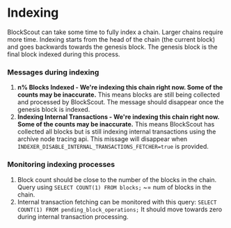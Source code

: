 # Indexing

BlockScout can take some time to fully index a chain. Larger chains require more time. Indexing starts from the head of the chain \(the current block\) and goes backwards towards the genesis block. The genesis block is the final block indexed during this process.

### Messages during indexing 

1. **n% Blocks Indexed - We're indexing this chain right now. Some of the counts may be inaccurate.** This means blocks are still being collected and processed by BlockScout. The message should disappear once the genesis block is indexed.
2. **Indexing Internal Transactions - We're indexing this chain right now. Some of the counts may be inaccurate.** This means BlockScout has collected all blocks but is still indexing internal transactions using the archive node tracing api. This missage will disappear when `INDEXER_DISABLE_INTERNAL_TRANSACTIONS_FETCHER=true` is provided.

### Monitoring indexing processes

1. Block count should be close to the number of the blocks in the chain. Query using  `SELECT COUNT(1) FROM blocks;` ~= num of blocks in the chain.
2. Internal transaction fetching can be monitored with this query: `SELECT COUNT(1) FROM pending_block_operations;`  It should move towards zero during internal transaction processing.

